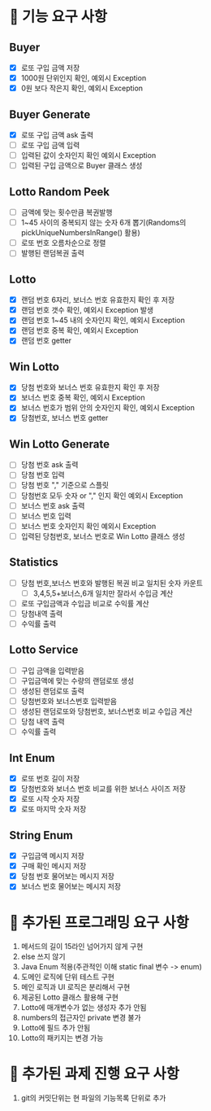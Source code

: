 # 🚀 기능 요구 사항
## Buyer
- [x] 로또 구입 금액 저장
- [x] 1000원 단위인지 확인, 예외시 Exception
- [x] 0원 보다 작은지 확인, 예외시 Exception

## Buyer Generate
- [x] 로또 구입 금액 ask 출력
- [ ] 로또 구입 금액 입력
- [ ] 입력된 값이 숫자인지 확인 예외시 Exception
- [ ] 입력된 구입 금액으로 Buyer 클래스 생성

## Lotto Random Peek
- [ ] 금액에 맞는 횟수만큼 복권발행
- [ ] 1~45 사이의 중복되지 않는 숫자 6개 뽑기(Randoms의 pickUniqueNumbersInRange() 활용)
- [ ] 로또 번호 오름차순으로 정렬
- [ ] 발행된 랜덤복권 출력

## Lotto
- [x] 랜덤 번호 6자리, 보너스 번호 유효한지 확인 후 저장
- [x] 랜덤 번호 갯수 확인, 예외시 Exception 발생
- [x] 랜덤 번호 1~45 내의 숫자인지 확인, 예외시 Exception
- [x] 랜덤 번호 중복 확인, 예외시 Exception
- [x] 랜덤 번호 getter

## Win Lotto
- [x] 당첨 번호와 보너스 번호 유효한지 확인 후 저장
- [x] 보너스 번호 중복 확인, 예외시 Exception
- [x] 보너스 번호가 범위 안의 숫자인지 확인, 예외시 Exception
- [x] 당첨번호, 보너스 번호 getter
## Win Lotto Generate
- [ ] 당첨 번호 ask 출력
- [ ] 당첨 번호 입력
- [ ] 당첨 번호 "," 기준으로 스플릿
- [ ] 당첨번호 모두 숫자 or "," 인지 확인 예외시 Exception
- [ ] 보너스 번호 ask 출력
- [ ] 보너스 번호 입력
- [ ] 보너스 번호 숫자인지 확인 예외시 Exception
- [ ] 입력된 당첨번호, 보너스 번호로 Win Lotto 클래스 생성

## Statistics
- [ ] 당첨 번호,보너스 번호와 발행된 복권 비교 일치된 숫자 카운트
  - [ ] 3,4,5,5+보너스,6개 일치만 잘라서 수입금 계산
- [ ] 로또 구입금액과 수입금 비교로 수익률 계산
- [ ] 당첨내역 출력
- [ ] 수익률 출력

## Lotto Service
- [ ] 구입 금액을 입력받음
- [ ] 구입금액에 맞는 수량의 랜덤로또 생성
- [ ] 생성된 랜덤로또 출력
- [ ] 당첨번호와 보너스번호 입력받음
- [ ] 생성된 랜덤로또와 당첨번호, 보너스번호 비교 수입금 계산
- [ ] 당첨 내역 출력
- [ ] 수익률 출력

## Int Enum
- [x] 로또 번호 길이 저장
- [x] 당첨번호와 보너스 번호 비교를 위한 보너스 사이즈 저장
- [x] 로또 시작 숫자 저장
- [x] 로또 마지막 숫자 저장

## String Enum
- [x] 구입금액 메시지 저장
- [x] 구매 확인 메시지 저장
- [x] 당첨 번호 물어보는 메시지 저장
- [x] 보너스 번호 물어보는 메시지 저장

# 🚀 추가된 프로그래밍 요구 사항
1. 메서드의 길이 15라인 넘어가지 않게 구현
2. else 쓰지 않기
3. Java Enum 적용(주관적인 이해 static final 변수 -> enum)
4. 도메인 로직에 단위 테스트 구현
5. 메인 로직과 UI 로직은 분리해서 구현
6. 제공된 Lotto 클래스 활용해 구현
7. Lotto에 매개변수가 없는 생성자 추가 안됨
8. numbers의 접근자인 private 변경 불가
9. Lotto에 필드 추가 안됨
10. Lotto의 패키지는 변경 가능

# 🚀 추가된 과제 진행 요구 사항
1. git의 커밋단위는 현 파일의 기능목록 단위로 추가